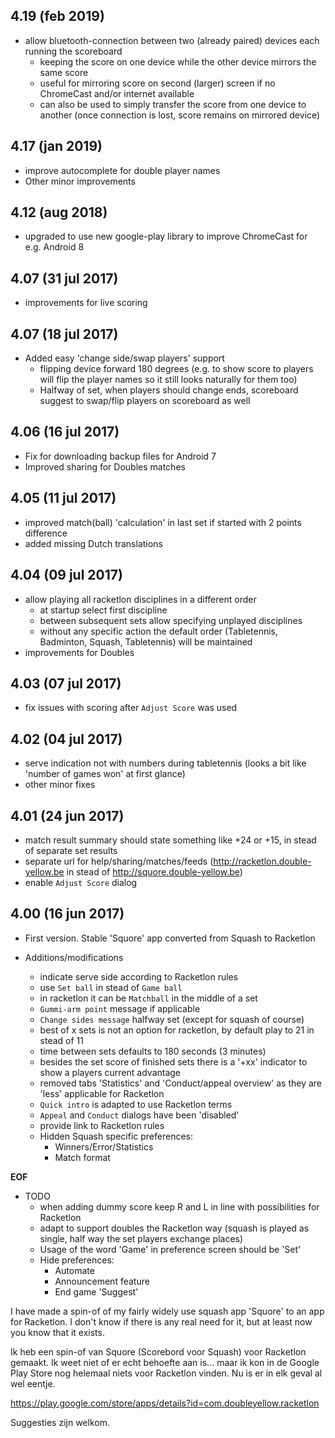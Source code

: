 ## 4.19 (feb 2019)

- allow bluetooth-connection between two (already paired) devices each running the scoreboard
    - keeping the score on one device while the other device mirrors the same score
    - useful for mirroring score on second (larger) screen if no ChromeCast and/or internet available
    - can also be used to simply transfer the score from one device to another (once connection is lost, score remains on mirrored device)

## 4.17 (jan 2019)

- improve autocomplete for double player names
- Other minor improvements

## 4.12 (aug 2018)

- upgraded to use new google-play library to improve ChromeCast for e.g. Android 8

## 4.07 (31 jul 2017)

- improvements for live scoring

## 4.07 (18 jul 2017)

- Added easy 'change side/swap players' support
    - flipping device forward 180 degrees (e.g. to show score to players will flip the player names so it still looks naturally for them too)
    - Halfway of set, when players should change ends, scoreboard suggest to swap/flip players on scoreboard as well

## 4.06 (16 jul 2017)

- Fix for downloading backup files for Android 7
- Improved sharing for Doubles matches

## 4.05 (11 jul 2017)

- improved match(ball) 'calculation' in last set if started with 2 points difference
- added missing Dutch translations

## 4.04 (09 jul 2017)

- allow playing all racketlon disciplines in a different order
    - at startup select first discipline
    - between subsequent sets allow specifying unplayed disciplines
    - without any specific action the default order (Tabletennis, Badminton, Squash, Tabletennis) will be maintained
- improvements for Doubles

## 4.03 (07 jul 2017)

- fix issues with scoring after `Adjust Score` was used

## 4.02 (04 jul 2017)

- serve indication not with numbers during tabletennis (looks a bit like 'number of games won' at first glance)
- other minor fixes

## 4.01 (24 jun 2017)


- match result summary should state something like +24 or +15, in stead of separate set results
- separate url for help/sharing/matches/feeds (<http://racketlon.double-yellow.be> in stead of <http://squore.double-yellow.be>)
- enable `Adjust Score` dialog

## 4.00 (16 jun 2017)

- First version. Stable 'Squore' app converted from Squash to Racketlon

- Additions/modifications
    - indicate serve side according to Racketlon rules
    - use `Set ball` in stead of `Game ball`
    - in racketlon it can be `Matchball` in the middle of a set
    - `Gummi-arm point` message if applicable
    - `Change sides message` halfway set (except for squash of course)
    - best of x sets is not an option for racketlon, by default play to 21 in stead of 11
    - time between sets defaults to 180 seconds (3 minutes)
    - besides the set score of finished sets there is a '+xx' indicator to show a players current advantage
    - removed tabs 'Statistics' and 'Conduct/appeal overview' as they are 'less' applicable for Racketlon 
    - `Quick intro` is adapted to use Racketlon terms
    - `Appeal` and `Conduct` dialogs have been 'disabled'
    - provide link to Racketlon rules 
    - Hidden Squash specific preferences:
        - Winners/Error/Statistics
        - Match format

__EOF__

- TODO
    - when adding dummy score keep R and L in line with possibilities for Racketlon
    - adapt to support doubles the Racketlon way (squash is played as single, half way the set players exchange places)
    - Usage of the word 'Game' in preference screen should be 'Set'
    - Hide preferences:
        - Automate
        - Announcement feature
        - End game 'Suggest'

I have made a spin-of of my fairly widely use squash app 'Squore' to an app for Racketlon. 
I don't know if there is any real need for it, but at least now you know that it exists.

Ik heb een spin-of van Squore (Scorebord voor Squash) voor Racketlon gemaakt. 
Ik weet niet of er echt behoefte aan is... maar ik kon in de Google Play Store nog helemaal niets voor Racketlon vinden. 
Nu is er in elk geval al wel eentje.

<https://play.google.com/store/apps/details?id=com.doubleyellow.racketlon>

Suggesties zijn welkom.